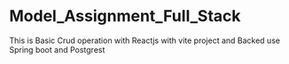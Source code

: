 # Model_Assignment_Full_Stack
This is Basic Crud operation with Reactjs with vite project and Backed use Spring boot and Postgrest
